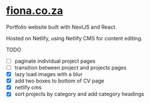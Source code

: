 # [fiona.co.za](https://fiona.co.za)

Portfolio website built with NextJS and React.

Hosted on Netlify, using Netlify CMS for content editing.

TODO

- [ ] paginate individual project pages
- [ ] transition between project and projects pages
- [x] lazy load images with a blur
- [x] add two boxes to bottom of CV page
- [x] netlify cms
- [x] sort projects by category and add category headings
